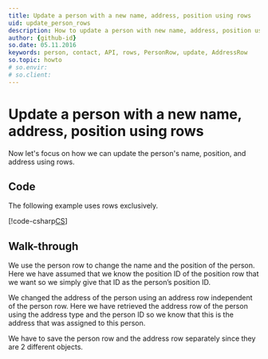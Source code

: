 ```yaml
---
title: Update a person with a new name, address, position using rows
uid: update_person_rows
description: How to update a person with new name, address, position using rows.
author: {github-id}
so.date: 05.11.2016
keywords: person, contact, API, rows, PersonRow, update, AddressRow
so.topic: howto
# so.envir:
# so.client:
---
```


# Update a person with a new name, address, position using rows

Now let's focus on how we can update the person's name, position, and address using rows.

## Code

The following example uses rows exclusively.

[!code-csharp[CS](includes/update-person-rows.cs)]

## Walk-through

We use the person row to change the name and the position of the person. Here we have assumed that we know the position ID of the position row that we want so we simply give that ID as the person’s position ID.

We changed the address of the person using an address row independent of the person row. Here we have retrieved the address row of the person using the address type and the person ID so we know that this is the address that was assigned to this person.

We have to save the person row and the address row separately since they are 2 different objects.
